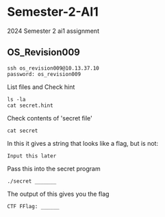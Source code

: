 # Semester-2-AI1
2024 Semester 2 ai1 assignment


## OS_Revision009
```
ssh os_revision009@10.13.37.10
password: os_revision009
```
List files and Check hint
```
ls -la
cat secret.hint
```
Check contents of 'secret file'
```
cat secret
```
In this it gives a string that looks like a flag, but is not:
```
Input this later
```
Pass this into the secret program
```
./secret _______
```
The output of this gives you the flag
```
CTF FFlag: ______
```